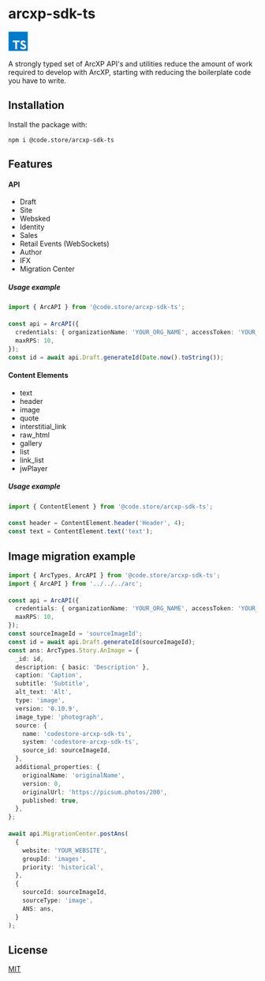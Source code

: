 # arcxp-sdk-ts
<p align="left"> <a href="https://www.typescriptlang.org/" target="_blank" rel="noreferrer"> <img src="https://raw.githubusercontent.com/devicons/devicon/master/icons/typescript/typescript-original.svg" alt="typescript" width="40" height="40"/> </a> </p>

A strongly typed set of ArcXP API's and utilities reduce the amount of work required to develop with ArcXP, starting with reducing the boilerplate code you have to write.

## Installation
Install the package with:

```
npm i @code.store/arcxp-sdk-ts
```
## Features
#### API
* Draft
* Site
* Websked
* Identity
* Sales
* Retail Events (WebSockets)
* Author
* IFX
* Migration Center

##### Usage example
```ts
import { ArcAPI } from '@code.store/arcxp-sdk-ts';

const api = ArcAPI({
  credentials: { organizationName: 'YOUR_ORG_NAME', accessToken: 'YOUR_ACCESS_TOKEN' },
  maxRPS: 10,
});
const id = await api.Draft.generateId(Date.now().toString());
```
#### Content Elements
* text
* header
* image
* quote
* interstitial_link
* raw_html
* gallery
* list
* link_list
* jwPlayer

##### Usage example
```ts
import { ContentElement } from '@code.store/arcxp-sdk-ts';

const header = ContentElement.header('Header', 4);
const text = ContentElement.text('text');

```

## Image migration example
```ts
import { ArcTypes, ArcAPI } from '@code.store/arcxp-sdk-ts';
import { ArcAPI } from '../../../arc';

const api = ArcAPI({
  credentials: { organizationName: 'YOUR_ORG_NAME', accessToken: 'YOUR_ACCESS_TOKEN' },
  maxRPS: 10,
});
const sourceImageId = 'sourceImageId';
const id = await api.Draft.generateId(sourceImageId);
const ans: ArcTypes.Story.AnImage = {
  _id: id,
  description: { basic: 'Description' },
  caption: 'Caption',
  subtitle: 'Subtitle',
  alt_text: 'Alt',
  type: 'image',
  version: '0.10.9',
  image_type: 'photograph',
  source: {
    name: 'codestore-arcxp-sdk-ts',
    system: 'codestore-arcxp-sdk-ts',
    source_id: sourceImageId,
  },
  additional_properties: {
    originalName: 'originalName',
    version: 0,
    originalUrl: 'https://picsum.photos/200',
    published: true,
  },
};

await api.MigrationCenter.postAns(
  {
    website: 'YOUR_WEBSITE',
    groupId: 'images',
    priority: 'historical',
  },
  {
    sourceId: sourceImageId,
    sourceType: 'image',
    ANS: ans,
  }
);
```
## License

[MIT](https://choosealicense.com/licenses/mit/)

